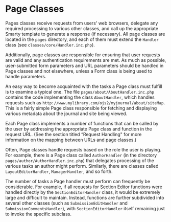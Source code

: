 # Page Classes

Pages classes receive requests from users' web browsers, delegate any required processing to various other classes, and call up the appropriate Smarty template to generate a response (if necessary). All page classes are located in the ``pages`` directory, and each of them must extend the ``Handler`` class (see ``classes/core/Handler.inc.php``).

Additionally, page classes are responsible for ensuring that user requests are valid and any authentication requirements are met. As much as possible, user-submitted form parameters and URL parameters should be handled in Page classes and not elsewhere, unless a Form class is being used to handle parameters.

An easy way to become acquainted with the tasks a Page class must fulfill is to examine a typical one. The file ``pages/about/AboutHandler.inc.php`` contains the code implementing the class ``AboutHandler``, which handles requests such as ``http://www.mylibrary.com/ojs2/myjournal/about/siteMap``. This is a fairly simple Page class responsible for fetching and displaying various metadata about the journal and site being viewed.

Each Page class implements a number of functions that can be called by the user by addressing the appropriate Page class and function in the request URL. (See the section titled “Request Handling" for more information on the mapping between URLs and page classes.)

Often, Page classes handle requests based on the role the user is playing. For example, there is a Page class called ``AuthorHandler`` (in the directory ``pages/author/AuthorHandler.inc.php``) that delegates processing of the various tasks an author might perform. Similarly, there are classes called ``LayoutEditorHandler``, ``ManagerHandler``, and so forth.

The number of tasks a Page handler must perform can frequently be considerable. For example, if all requests for Section Editor functions were handled directly by the ``SectionEditorHandler`` class, it would be extremely large and difficult to maintain. Instead, functions are further subdivided into several other classes (such as ``SubmissionEditHandler`` and ``SubmissionCommentsHandler``), with ``SectionEditorHandler`` itself remaining just to invoke the specific subclass.

